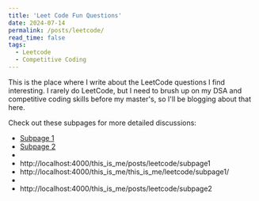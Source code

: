 ```yaml
---
title: 'Leet Code Fun Questions'
date: 2024-07-14
permalink: /posts/leetcode/
read_time: false
tags:
  - Leetcode
  - Competitive Coding
---
```


This is the place where I write about the LeetCode questions I find interesting. I rarely do LeetCode, but I need to brush up on my DSA and competitive coding skills before my master's, so I'll be blogging about that here.

Check out these subpages for more detailed discussions:
- [Subpage 1](../leetcode/subpage1)
- [Subpage 2](../leetcode/subpage2)
- 
- http://localhost:4000/this_is_me/posts/leetcode/subpage1
- http://localhost:4000/this_is_me/this_is_me/leetcode/subpage1/
- 
- http://localhost:4000/this_is_me/posts/leetcode/subpage2